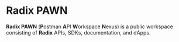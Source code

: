 # Radix PAWN

**Radix PAWN** (**P**ostman **A**PI **W**orkspace **N**exus) is a public workspace consisting of **Radix** APIs, SDKs, documentation, and dApps.
